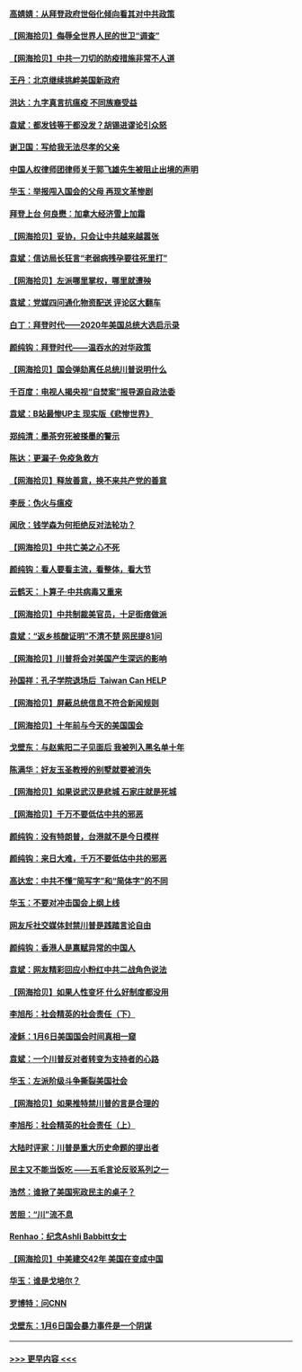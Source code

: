 #### [高婧婧：从拜登政府世俗化倾向看其对中共政策](../pages/nsc993/n12730028.md?t=02041001) 
#### [【网海拾贝】侮辱全世界人民的世卫“调查”](../pages/nsc993/n12727884.md?t=02041001) 
#### [【网海拾贝】中共一刀切的防疫措施非常不人道](../pages/nsc993/n12724879.md?t=02041001) 
#### [王丹：北京继续挑衅美国新政府](../pages/nsc993/n12722456.md?t=02041001) 
#### [洪达：九字真言抗瘟疫 不同族裔受益](../pages/nsc993/n12722448.md?t=02041001) 
#### [袁斌：都发钱等于都没发？胡锡进谬论引众怒](../pages/nsc993/n12722393.md?t=02041001) 
#### [谢卫国：写给我无法尽孝的父亲](../pages/nsc993/n12720325.md?t=02041001) 
#### [中国人权律师团律师关于郭飞雄先生被阻止出境的声明](../pages/nsc993/n12720203.md?t=02041001) 
#### [华玉：举报闯入国会的父母 再现文革惨剧](../pages/nsc993/n12719070.md?t=02041001) 
#### [拜登上台 何良懋：加拿大经济雪上加霜](../pages/nsc993/n12718943.md?t=02041001) 
#### [【网海拾贝】妥协，只会让中共越来越嚣张](../pages/nsc993/n12717392.md?t=02041001) 
#### [袁斌：信访局长狂言“老弱病残孕要往死里打”](../pages/nsc993/n12717343.md?t=02041001) 
#### [【网海拾贝】左派哪里掌权，哪里就遭殃](../pages/nsc993/n12715009.md?t=02041001) 
#### [袁斌：党媒四问通化物资配送 评论区大翻车](../pages/nsc993/n12714950.md?t=02041001) 
#### [白丁：拜登时代——2020年美国总统大选启示录](../pages/nsc993/n12714920.md?t=02041001) 
#### [颜纯钩：拜登时代——温吞水的对华政策](../pages/nsc993/n12713245.md?t=02041001) 
#### [【网海拾贝】国会弹劾离任总统川普说明什么](../pages/nsc993/n12712816.md?t=02041001) 
#### [千百度：电视人揭央视“自焚案”报导源自政法委](../pages/nsc993/n12709760.md?t=02041001) 
#### [袁斌：B站最惨UP主 现实版《悲惨世界》](../pages/nsc993/n12709686.md?t=02041001) 
#### [郑纯清：墨茶穷死被搽墨的警示](../pages/nsc993/n12709262.md?t=02041001) 
#### [陈达：更漏子·免疫急救方](../pages/nsc993/n12709244.md?t=02041001) 
#### [【网海拾贝】释放善意，换不来共产党的善意](../pages/nsc993/n12708361.md?t=02041001) 
#### [李辰：伪火与瘟疫](../pages/nsc993/n12707981.md?t=02041001) 
#### [闻欣：钱学森为何拒绝反对法轮功？](../pages/nsc993/n12707407.md?t=02041001) 
#### [【网海拾贝】中共亡美之心不死](../pages/nsc993/n12707621.md?t=02041001) 
#### [颜纯钩：看人要看主流，看整体，看大节](../pages/nsc993/n12707536.md?t=02041001) 
#### [云鹤天：卜算子‧中共病毒又重来](../pages/nsc993/n12707408.md?t=02041001) 
#### [【网海拾贝】中共制裁美官员，十足街痞做派](../pages/nsc993/n12705115.md?t=02041001) 
#### [袁斌：“返乡核酸证明”不清不楚 网民提81问](../pages/nsc993/n12704982.md?t=02041001) 
#### [【网海拾贝】川普将会对美国产生深远的影响](../pages/nsc993/n12703045.md?t=02041001) 
#### [孙国祥：孔子学院退场后  Taiwan Can HELP](../pages/nsc993/n12702430.md?t=02041001) 
#### [【网海拾贝】屏蔽总统信息不符合新闻规则](../pages/nsc993/n12699998.md?t=02041001) 
#### [【网海拾贝】十年前与今天的美国国会](../pages/nsc993/n12696993.md?t=02041001) 
#### [戈壁东：与赵紫阳二子见面后 我被列入黑名单十年](../pages/nsc993/n12696215.md?t=02041001) 
#### [陈满华：好友玉圣教授的别墅就要被消失](../pages/nsc993/n12695411.md?t=02041001) 
#### [【网海拾贝】如果说武汉是悲城 石家庄就是死城](../pages/nsc993/n12694589.md?t=02041001) 
#### [【网海拾贝】千万不要低估中共的邪恶](../pages/nsc993/n12692771.md?t=02041001) 
#### [颜纯钩：没有特朗普，台港就不是今日模样](../pages/nsc993/n12692678.md?t=02041001) 
#### [颜纯钩：来日大难，千万不要低估中共的邪恶](../pages/nsc993/n12692080.md?t=02041001) 
#### [高达宏：中共不懂“简写字”和“简体字”的不同](../pages/nsc993/n12692068.md?t=02041001) 
#### [华玉：不要对冲击国会上纲上线](../pages/nsc993/n12689948.md?t=02041001) 
#### [网友斥社交媒体封禁川普是践踏言论自由](../pages/nsc993/n12687482.md?t=02041001) 
#### [颜纯钩：香港人是禀赋异常的中国人](../pages/nsc993/n12685142.md?t=02041001) 
#### [袁斌：网友精彩回应小粉红中共二战角色说法](../pages/nsc993/n12684994.md?t=02041001) 
#### [【网海拾贝】如果人性变坏 什么好制度都没用](../pages/nsc993/n12683000.md?t=02041001) 
#### [李旭彤：社会精英的社会责任（下）](../pages/nsc993/n12680604.md?t=02041001) 
#### [凌稣：1月6日美国国会时间真相一窥](../pages/nsc993/n12682780.md?t=02041001) 
#### [袁斌：一个川普反对者转变为支持者的心路](../pages/nsc993/n12682700.md?t=02041001) 
#### [华玉：左派阶级斗争撕裂美国社会](../pages/nsc993/n12681226.md?t=02041001) 
#### [【网海拾贝】如果推特禁川普的言是合理的](../pages/nsc993/n12681232.md?t=02041001) 
#### [李旭彤：社会精英的社会责任（上）](../pages/nsc993/n12680501.md?t=02041001) 
#### [大陆时评家：川普是重大历史命题的提出者](../pages/nsc993/n12679904.md?t=02041001) 
#### [民主又不能当饭吃 ——五毛言论反驳系列之一](../pages/nsc993/n12679877.md?t=02041001) 
#### [浩然：谁掀了美国宪政民主的桌子？](../pages/nsc993/n12679850.md?t=02041001) 
#### [苦胆：“川”流不息](../pages/nsc993/n12678388.md?t=02041001) 
#### [Renhao：纪念Ashli Babbitt女士](../pages/nsc993/n12678359.md?t=02041001) 
#### [【网海拾贝】中美建交42年 美国在变成中国](../pages/nsc993/n12678324.md?t=02041001) 
#### [华玉：谁是戈培尔？](../pages/nsc993/n12677515.md?t=02041001) 
#### [罗博特：问CNN](../pages/nsc993/n12677172.md?t=02041001) 
#### [戈壁东：1月6日国会暴力事件是一个阴谋](../pages/nsc993/n12674639.md?t=02041001) 

----
#### [ >>> 更早内容 <<< ](../indexes/nsc993-earlier.md)
